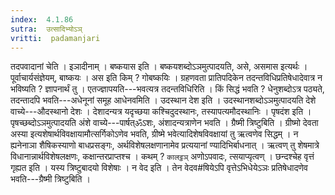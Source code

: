 ```yaml
---
index:  4.1.86
sutra:  उत्सादिभ्योऽञ्
vritti:  padamanjari
---
```


तदपवादानां चेति । इञादीनाम् । बष्कयास इति । बष्कयशब्दोऽञमुत्पादयति, असे, असमास इत्यर्थः । पूर्वाचार्यसंज्ञेयम्, बाष्कयः । अस इति किम् ? गोबष्कयिः । ग्रहणवता प्रातिपदिकेन तदन्तविधिप्रतिषेधादेवात्र न भविष्यति ? ज्ञापनार्थं तु । एतज्ज्ञापयति---भवत्यत्र तदन्तविधिरिति । किं सिद्धं भवति ? धेनुशब्दोऽत्र पठ्यते, तदन्तादपि भवति---अधेनूनां समूह आधेनवमिति । उदस्थान देश इति । उदस्थानशब्दोऽञमुत्पादयति देशे वाच्ये---औदस्थानो देशः । देशादन्यत्र यदृच्छया कश्चिदुदस्थानः, तस्यापत्यमौदस्थानिः । पृषदंश इति । पृषच्छब्दोऽञमुत्पादयति अंशे वाच्ये---पार्षत्ॐऽशः, अंशादन्यत्राणेन भवति । ग्रैष्मी त्रिष्टुबिति । ग्रीष्मो देवता अस्या इत्यशेषार्थविवक्षायामौत्सर्गिकोऽणेव भवति, ग्रीष्मे भवेत्यादिशेषविवक्षायां तु ऋत्वणेव सिद्धम् । न ह्यनेनाञा शैषिकस्याणो बाधप्रसङ्गः, अर्थविशेषलक्षणानामेव प्रत्ययानां ण्यादिभिर्बाधनात् । ऋत्वण् तु शेषमात्रे विधानान्नार्थविशेषलक्षणः, कक्षान्तरप्राप्तश्च । कथम् ? `कालट्ठञ्` अणोऽपवादः, त्सयाप्यृत्वण् । छन्दश्चेह वृत्तं गृह्यत इति । यस्य त्रिष्टुबादयो विशेषाः । न वेद इति । तेन वेदव#षियेऽपि वृत्तेऽभिधेयेऽञः प्रतिषेधादणेव भवति---ग्रैष्मी त्रिष्टुबिति ।
